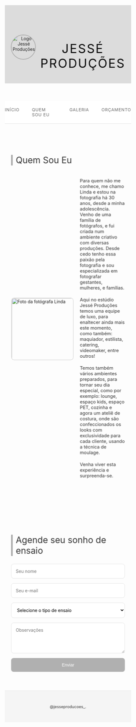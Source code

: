 
<!DOCTYPE html>
<html>
<head>
  <title>Jessé Produções</title>
  <style>
    * {
      margin: 0;
      padding: 0;
      box-sizing: border-box;
    }

    body {
      font-family: 'Georgia', serif;
      color: #333333;
      background-color: #FFFFF0;
      line-height: 2.4;
    }

    header {
      background: #DCDCDC;
      padding: 60px 20px 40px;
      text-align: center;
      border-bottom: 1px solid #e0e0e0;
    }

    .header-container {
      display: flex;
      align-items: center;
      justify-content: center;
      gap: 15px;
    }

    .header-container .logo {
      width: 80px;
      height: auto;
      border-radius: 50%;
      object-fit: cover;
      border: 2px solid #A9A9A9;
    }

    header h1 {
      font-size: 2.8em;
      font-weight: 400;
      letter-spacing: 3px;
      text-transform: uppercase;
      color: #000000;
    }

    nav {
      display: flex;
      justify-content: center;
      gap: 40px;
      padding: 20px 0;
      background: #ffffff;
      border-bottom: 1px solid #e0e0e0;
    }

    nav a {
      text-decoration: none;
      color: #696969;
      font-size: 0.95em;
      text-transform: uppercase;
      letter-spacing: 1px;
      transition: color 0.3s;
    }

    nav a:hover {
      color: #b0b0b0;
    }

    .hero {
      background: url('https://images.unsplash.com/photo-1549921296-3a8bdfb2e4cf?auto=format&fit=crop&w=1950&q=80') center/cover no-repeat;
      height: 70vh;
      display: flex;
      justify-content: center;
      align-items: center;
      color: #696969;
      text-shadow: 0 0 10px rgba(0, 0, 0, 0.5);
    }

    .hero h2 {
      font-size: 2.5em;
      background-color: rgba(176, 176, 176, 0.4);
      padding: 20px 40px;
      border-radius: 8px;
      font-weight: 300;
    }

    section {
      padding: 60px 20px;
      max-width: 800px;
      margin: auto;
    }

    section h3 {
      font-size: 2em;
      margin-bottom: 25px;
      font-weight: 400;
      color: #333333;
      border-left: 5px solid #A9A9A9;
      padding-left: 10px;
    }

    .sobre-conteudo {
      display: flex;
      gap: 20px;
      align-items: center;
    }

    .sobre-conteudo img {
      width: 200px;
      height: auto;
      border-radius: 10px;
      border: 2px solid #e0e0e0;
    }

    .sobre p {
      margin-bottom: 20px;
      font-size: 1.05em;
      color: #333333;
    }

    .orcamento form {
      display: flex;
      flex-direction: column;
      gap: 15px;
    }

    .orcamento input,
    .orcamento select,
    .orcamento textarea {
      padding: 14px;
      font-size: 1em;
      border: 1px solid #e0e0e0;
      border-radius: 8px;
      font-family: inherit;
      background-color: #ffffff;
    }

    .orcamento button {
      background-color: #b0b0b0;
      border: none;
      padding: 14px;
      color: #ffffff;
      font-size: 1em;
      cursor: pointer;
      border-radius: 8px;
      transition: background 0.3s ease;
    }

    .orcamento button:hover {
      background-color: #cccccc;
    }

    footer {
      background-color: #f5f5f5;
      text-align: center;
      padding: 30px 20px;
      font-size: 0.9em;
      color: #333333;
      border-top: 1px solid #e0e0e0;
    }
  </style>
</head>
<body>
  <header>
    <div class="header-container">
      <img src="https://encrypted-tbn0.gstatic.com/images?q=tbn:ANd9GcQ-9Bz8HC5i0olOjbdrTs6J0e1USaxM5Ky3Dg&s" alt="Logo Jessé Produções" class="logo">
      <h1>Jessé Produções</h1>
    </div>
  </header>

  <nav>
    <a href="#inicio">Início</a>
    <a href="#sobre">Quem Sou Eu</a>
    <a href="#galeria">Galeria</a>
    <a href="#orcamento">Orçamento</a>
  </nav>



  <section id="sobre" class="sobre">
    <h3>Quem Sou Eu</h3>
    <div class="sobre-conteudo">
      <img src="https://encrypted-tbn0.gstatic.com/images?q=tbn:ANd9GcSaizcHEgPqZOewB1SK4vEQPTNzaZCr_aZu1w&s" alt="Foto da fotógrafa Linda">
      <div class="texto">
        <p>Para quem não me conhece, me chamo Linda e estou na fotografia há 30 anos, desde a minha adolescência. Venho de uma família de fotógrafos, e fui criada num ambiente criativo com diversas produções. Desde cedo tenho essa paixão pela fotografia e sou especializada em fotografar gestantes, mulheres, e famílias.</p>
        <p>Aqui no estúdio Jessé Produções temos uma equipe de luxo, para enaltecer ainda mais este momento, como também: maquiador, estilista, catering, videomaker, entre outros!</p>
        <p>Temos também vários ambientes preparados, para tornar seu dia especial, como por exemplo: lounge, espaço kids, espaço PET, cozinha e agora um ateliê de costura, onde são confeccionados os looks com exclusividade para cada cliente, usando a técnica de moulage.</p>
        <p>Venha viver esta experiência e surpreenda-se.</p>
      </div>
    </div>
  </section>

  <section id="orcamento" class="orcamento">
    <h3>Agende seu sonho de ensaio</h3>
    <form>
      <input type="text" placeholder="Seu nome" required />
      <input type="email" placeholder="Seu e-mail" required />
      <select name="Ensaios" required>
        <option value="">Selecione o tipo de ensaio</option>
        <option value="GESTACIONAL">Gestacional</option>
        <option value="CORPORATIVO">Corporativo</option>
        <option value="FAMILIA">Família</option>
      </select>
      <textarea rows="4" placeholder="Observações" required></textarea>
      <button type="submit">Enviar</button>
    </form>
  </section>

  <footer>
    <p>@jesseproducoes_.</p>
  </footer>
</body>
</html>
